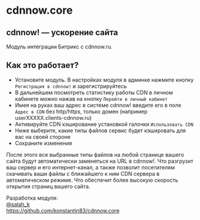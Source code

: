 # cdnnow.core
## cdnnow! — ускорение сайта
Модуль интеграции Битрикс с cdnnow.ru.

## Как это работает?
- Установите модуль. В настройках модуля в админке нажмите кнопку `Регистрация в cdnnow!` и зарегистрируйтесь
- В дальнейшем посмотреть статистику работы CDN в личном кабинете можно нажав на кнопку `Перейти в личный кабинет`
- Имея на руках ваш адрес в системе cdnnow! введите его в поле `Адрес в CDN` без http/https, только домен (например userXXXXX.clients-cdnnow.ru)
- Активируйте CDN кэширование установкой галочки `Использовать CDN`
- Ниже выберите, какие типы файлов сервис будет кэшировать для вас на своей стороне
- Сохраните изменения

После этого все выбранные типы файлов на любой странице вашего сайта будут автоматически заменяться на URL в cdnnow!.
Что разгрузит ваш сервер и его интернет-канал, а также позволит посетителям скачивать ваши файлы с ближайшего к ним CDN сервера в автоматическом режиме. Что обеспечит более высокую скорость открытия страниц вашего сайта.

Разработка модуля:\
[@salah_k](https://t.me/salah_k)\
https://github.com/konstantin83/cdnnow.core
